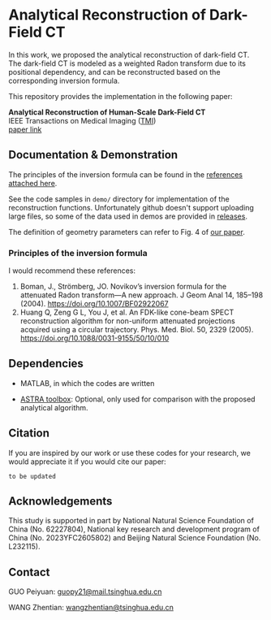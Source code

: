 # Analytical Reconstruction of Dark-Field CT

In this work, we proposed the analytical reconstruction of dark-field CT.
The dark-field CT is modeled as a weighted Radon transform due to its positional dependency, 
and can be reconstructed based on the corresponding inversion formula.

This repository provides the implementation in the following paper:

**Analytical Reconstruction of Human-Scale Dark-Field CT** <br/>
IEEE Transactions on Medical Imaging ([TMI](https://ieeexplore.ieee.org/)) <br/>
[paper link](links-to-be-updated)


## Documentation & Demonstration

The principles of the inversion formula can be found in the [references attached here](articles/).

See the code samples in `demo/` directory for implementation of the reconstruction functions.
Unfortunately github doesn't support uploading large files, so some of the data used in demos are provided in [releases](https://github.com/GPY1999/DFCT-Reconstruction/releases/tag/data).

The definition of geometry parameters can refer to Fig. 4 of [our paper](#analytical-reconstruction-of-dark-field-ct).

### Principles of the inversion formula

I would recommend these references:

1. Boman, J., Strömberg, JO. Novikov’s inversion formula for the attenuated Radon transform—A new approach. J Geom Anal 14, 185–198 (2004). https://doi.org/10.1007/BF02922067
2. Huang Q, Zeng G L, You J, et al. An FDK-like cone-beam SPECT reconstruction algorithm for non-uniform attenuated projections acquired using a circular trajectory. Phys. Med. Biol. 50, 2329 (2005). https://doi.org/10.1088/0031-9155/50/10/010

## Dependencies

- MATLAB, in which the codes are written

- [ASTRA toolbox](https://astra-toolbox.com/): Optional, only used for comparison with the proposed analytical algorithm.

## Citation

If you are inspired by our work or use these codes for your research, we would appreciate it if you would cite our paper:

```
to be updated
```

## Acknowledgements

This study is supported in part by National Natural Science Foundation of China (No. 62227804), National key research and development program of China (No. 2023YFC2605802) and Beijing Natural Science Foundation (No. L232115).

## Contact

GUO Peiyuan: [guopy21@mail.tsinghua.edu.cn](guopy21@mail.tsinghua.edu.cn)

WANG Zhentian: [wangzhentian@tsinghua.edu.cn](wangzhentian@tsinghua.edu.cn)

